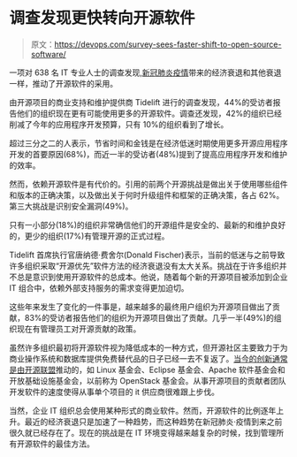 # 调查发现更快转向开源软件

> 原文：<https://devops.com/survey-sees-faster-shift-to-open-source-software/>

一项对 638 名 IT 专业人士的调查发现,[新冠肺炎疫情](https://devops.com/?s=COVID-19%20pandemic)带来的经济衰退和其他衰退一样，推动了开源软件的采用。

由开源项目的商业支持和维护提供商 Tidelift 进行的调查发现，44%的受访者报告他们的组织现在更有可能使用更多的开源软件。调查还发现，42%的组织已经削减了今年的应用程序开发预算，只有 10%的组织看到了增长。

超过三分之二的人表示，节省时间和金钱是在经济低迷时期使用更多开源应用程序开发的首要原因(68%)，而近一半的受访者(48%)提到了提高应用程序开发和维护的效率。

然而，依赖开源软件是有代价的。引用的前两个开源挑战是做出关于使用哪些组件和版本的正确决策，以及做出关于何时升级组件和框架的正确决策，各占 62%。第三大挑战是识别安全漏洞(49%)。

只有一小部分(18%)的组织非常确信他们的开源组件是安全的、最新的和维护良好的，更少的组织(17%)有管理开源的正式过程。

Tidelift 首席执行官唐纳德·费舍尔(Donald Fischer)表示，当前的低迷与之前导致许多组织采取“开源优先”软件方法的经济衰退没有太大关系。挑战在于许多组织并不总是意识到使用开源软件的总成本。他说，随着每个新的开源项目被添加到企业 IT 组合中，依赖外部支持服务的需求变得更加迫切。

这些年来发生了变化的一件事是，越来越多的最终用户组织为开源项目做出了贡献，83%的受访者报告他们的组织为开源项目做出了贡献。几乎一半(49%)的组织现在有管理员工对开源贡献的政策。

虽然许多组织最初将开源软件视为降低成本的一种方式，但开源社区主要致力于为商业操作系统和数据库提供免费替代品的日子已经一去不复返了。[当今的创新通常是由开源联盟](https://devops.com/devops-deeper-dive-devops-accelerates-open-source-innovation-pace/)推动的，如 Linux 基金会、Eclipse 基金会、Apache 软件基金会和开放基础设施基金会，以前称为 OpenStack 基金会。从事开源项目的贡献者团队开发软件的速度使得从事单个项目的 it 供应商很难跟上步伐。

当然，企业 IT 组织总会使用某种形式的商业软件。然而，开源软件的比例逐年上升。最近的经济衰退只是加速了一种趋势，而这种趋势在新冠肺炎·疫情到来之前很久就已经存在了。现在的挑战是在 IT 环境变得越来越复杂的时候，找到管理所有开源软件的最佳方法。